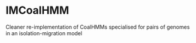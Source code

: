IMCoalHMM
=========

Cleaner re-implementation of CoalHMMs specialised for pairs of genomes in an isolation-migration model
